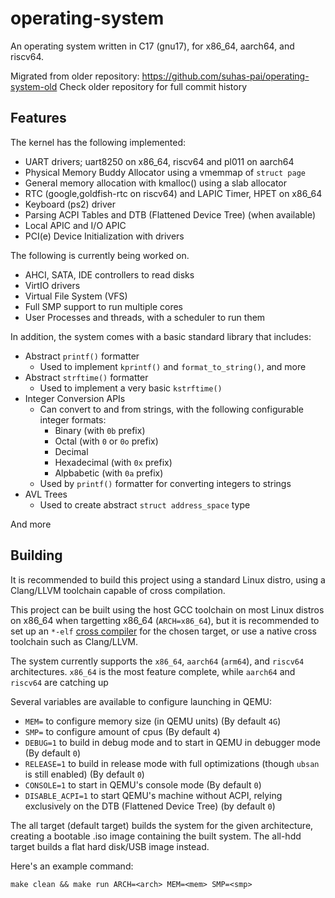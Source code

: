 # operating-system

An operating system written in C17 (gnu17), for x86_64, aarch64, and riscv64.

Migrated from older repository: https://github.com/suhas-pai/operating-system-old
Check older repository for full commit history

## Features

The kernel has the following implemented:
* UART drivers; uart8250 on x86_64, riscv64 and pl011 on aarch64
* Physical Memory Buddy Allocator using a vmemmap of `struct page`
* General memory allocation with kmalloc() using a slab allocator
* RTC (google,goldfish-rtc on riscv64) and LAPIC Timer, HPET on x86_64
* Keyboard (ps2) driver
* Parsing ACPI Tables and DTB (Flattened Device Tree) (when available)
* Local APIC and I/O APIC
* PCI(e) Device Initialization with drivers

The following is currently being worked on.
* AHCI, SATA, IDE controllers to read disks
* VirtIO drivers
* Virtual File System (VFS)
* Full SMP support to run multiple cores
* User Processes and threads, with a scheduler to run them

In addition, the system comes with a basic standard library that includes:

* Abstract `printf()` formatter
  * Used to implement `kprintf()` and `format_to_string()`, and more
* Abstract `strftime()` formatter
  * Used to implement a very basic `kstrftime()`
* Integer Conversion APIs
  * Can convert to and from strings, with the following configurable integer formats:
    * Binary (with `0b` prefix)
    * Octal (with `0` or `0o` prefix)
    * Decimal
    * Hexadecimal (with `0x` prefix)
    * Alpbabetic (with `0a` prefix)
  * Used by `printf()` formatter for converting integers to strings
* AVL Trees
  * Used to create abstract `struct address_space` type

And more

## Building

It is recommended to build this project using a standard Linux distro, using a Clang/LLVM toolchain capable of cross compilation.

This project can be built using the host GCC toolchain on most Linux distros on x86_64 when targetting x86_64 (`ARCH=x86_64`), but it is recommended to set up an `*-elf` [cross compiler](https://wiki.osdev.org/GCC_Cross-Compiler) for the chosen target, or use a native cross toolchain such as Clang/LLVM.

The system currently supports the `x86_64`, `aarch64` (`arm64`), and `riscv64` architectures.
`x86_64` is the most feature complete, while `aarch64` and `riscv64` are catching up

Several variables are available to configure launching in QEMU:
  * `MEM=` to configure memory size (in QEMU units) (By default `4G`)
  * `SMP=` to configure amount of cpus (By default `4`)
  * `DEBUG=1` to build in debug mode and to start in QEMU in debugger mode (By default `0`)
  * `RELEASE=1` to build in release mode with full optimizations (though `ubsan` is still enabled) (By default `0`)
  * `CONSOLE=1` to start in QEMU's console mode (By default `0`)
  * `DISABLE_ACPI=1` to start QEMU's machine without ACPI, relying exclusively on the DTB (Flattened Device Tree) (by default `0`)

The all target (default target) builds the system for the given architecture, creating a bootable .iso image containing the built system.
The all-hdd target builds a flat hard disk/USB image instead.

Here's an example command:

```make clean && make run ARCH=<arch> MEM=<mem> SMP=<smp>```
